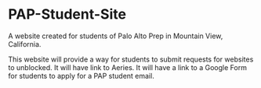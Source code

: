 PAP-Student-Site
================

A website created for students of Palo Alto Prep in Mountain View, California.

This website will provide a way for students to submit requests for websites to unblocked.
It will have link to Aeries.
It will have a link to a Google Form for students to apply for a PAP student email. 
